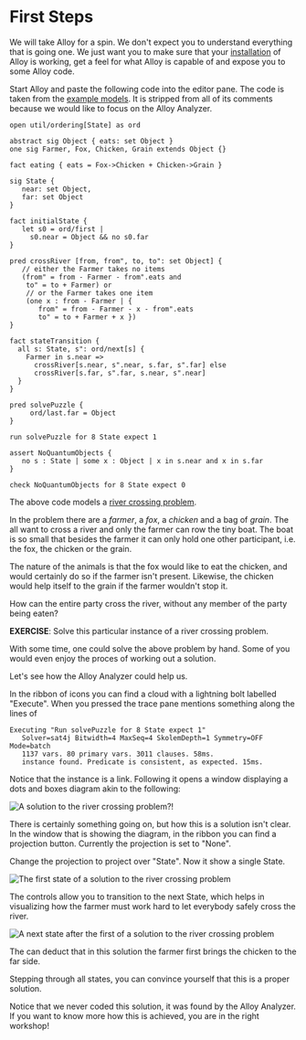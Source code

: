 # First Steps

We will take Alloy for a spin. We don't expect you to understand everything that
is going one. We just want you to make sure that your
[installation](../appendix/installation.md) of Alloy is
working, get a feel for what Alloy is capable of and expose you to some Alloy
code.

Start Alloy and paste the following code into the editor pane. The code is
taken from the [example models](/workshop/guide/src/appendix/resources.md).
It is stripped from all of its comments because we would like to focus on the
Alloy Analyzer.

```alloy
open util/ordering[State] as ord

abstract sig Object { eats: set Object }
one sig Farmer, Fox, Chicken, Grain extends Object {}

fact eating { eats = Fox->Chicken + Chicken->Grain }

sig State {
   near: set Object,
   far: set Object
}

fact initialState {
   let s0 = ord/first |
     s0.near = Object && no s0.far
}

pred crossRiver [from, from", to, to": set Object] {
   // either the Farmer takes no items
   (from" = from - Farmer - from".eats and
    to" = to + Farmer) or
    // or the Farmer takes one item
    (one x : from - Farmer | {
       from" = from - Farmer - x - from".eats
       to" = to + Farmer + x })
}

fact stateTransition {
  all s: State, s": ord/next[s] {
    Farmer in s.near =>
      crossRiver[s.near, s".near, s.far, s".far] else
      crossRiver[s.far, s".far, s.near, s".near]
  }
}

pred solvePuzzle {
     ord/last.far = Object
}

run solvePuzzle for 8 State expect 1

assert NoQuantumObjects {
   no s : State | some x : Object | x in s.near and x in s.far
}

check NoQuantumObjects for 8 State expect 0
```

The above code models a
[river crossing problem](https://en.wikipedia.org/wiki/River_crossing_puzzle).

In the problem there are a _farmer_, a _fox_, a _chicken_ and a bag of _grain_.
The all want to cross a river and only the farmer can row the tiny boat. The
boat is so small that besides the farmer it can only hold one other participant,
i.e. the fox, the chicken or the grain.

The nature of the animals is that the fox would like to eat the chicken, and
would certainly do so if the farmer isn't present. Likewise, the chicken would
help itself to the grain if the farmer wouldn't stop it.

How can the entire party cross the river, without any member of the party being
eaten?

**EXERCISE**: Solve this particular instance of a river crossing problem.

With some time, one could solve the above problem by hand. Some of you would
even enjoy the proces of working out a solution.

Let's see how the Alloy Analyzer could help us.

In the ribbon of icons you can find a cloud with a lightning bolt labelled
"Execute". When you pressed the trace pane mentions something along the lines
of 

```plain
Executing "Run solvePuzzle for 8 State expect 1"
   Solver=sat4j Bitwidth=4 MaxSeq=4 SkolemDepth=1 Symmetry=OFF Mode=batch
   1137 vars. 80 primary vars. 3011 clauses. 58ms.
   instance found. Predicate is consistent, as expected. 15ms.
```

Notice that the instance is a link. Following it opens a window displaying a
dots and boxes diagram akin to the following:

![A solution to the river crossing problem?!](https://fifth-postulate.nl/alloy/image/river-crossing-solution.dot.png)

There is certainly something going on, but how this is a solution isn't clear.
In the window that is showing the diagram, in the ribbon you can find a
projection button.
Currently the projection is set to "None".

Change the projection to project over "State". Now it show a single State.

![The first state of a solution to the river crossing problem](https://fifth-postulate.nl/alloy/image/river-crossing-solution.state0.dot.png)

The controls allow you to transition to the next State, which helps in
visualizing how the farmer must work hard to let everybody safely cross the 
river.

![A next state after the first of a solution to the river crossing problem](https://fifth-postulate.nl/alloy/image/river-crossing-solution.state1.dot.png)

The can deduct that in this solution the farmer first brings the chicken to the
far side.

Stepping through all states, you can convince yourself that this is a proper
solution.

Notice that we never coded this solution, it was found by the Alloy Analyzer.
If you want to know more how this is achieved, you are in the right workshop!
